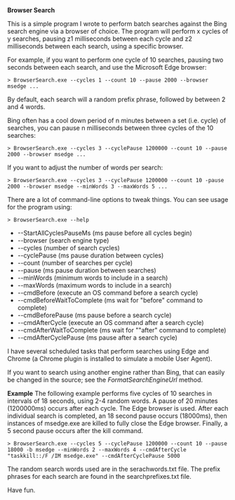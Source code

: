 **Browser Search**

This is a simple program I wrote to perform batch searches against the Bing search engine via a browser of choice.  The program will perform x cycles of y searches, pausing z1 milliseconds between each cycle and z2 milliseconds between each search, using a specific browser.

For example, if you want to perform one cycle of 10 searches, pausing two seconds between each search, and use the Microsoft Edge browser:

	> BrowserSearch.exe --cycles 1 --count 10 --pause 2000 --browser msedge ...

By default, each search will a random prefix phrase, followed by between 2 and 4 words.

Bing often has a cool down period of n minutes between a set (i.e. cycle) of searches, you can pause n milliseconds between three cycles of the 10 searches:

	> BrowserSearch.exe --cycles 3 --cyclePause 1200000 --count 10 --pause 2000 --browser msedge ...

If you want to adjust the number of words per search:

	> BrowserSearch.exe --cycles 3 --cyclePause 1200000 --count 10 -pause 2000 --browser msedge --minWords 3 --maxWords 5 ...

There are a lot of command-line options to tweak things. You can see usage for the program using:

	> BrowserSearch.exe --help

* --StartAllCyclesPauseMs (ms pause before all cycles begin)
* --browser (search engine type)
* --cycles (number of search cycles)
* --cyclePause (ms pause duration between cycles)
* --count (number of searches per cycle)
* --pause (ms pause duration between searches)
* --minWords (minimum words to include in a search)
* --maxWords (maximum words to include in a search)
* --cmdBefore (execute an OS command before a search cycle)
* --cmdBeforeWaitToComplete (ms wait for "before" command to complete)
* --cmdBeforePause (ms pause before a search cycle)
* --cmdAfterCycle (execute an OS command after a search cycle)
* --cmdAfterWaitToComplete (ms wait for ""after" command to complete)
* --cmdAfterCyclePause (ms pause after a search cycle)


I have several scheduled tasks that perform searches using Edge and Chrome (a Chrome plugin is installed to simulate a mobile User Agent).

If you want to search using another engine rather than Bing, that can easily be changed in the source; see the *FormatSearchEngineUrl* method.

**Example**
The following example performs five cycles of 10 searches in intervals of 18 seconds, using 2-4 random words. A pause of 20 minutes (1200000ms) occurs after each cycle.  The Edge browser is used. After each individual search is completed, an 18 second pause occurs (18000ms), then instances of msedge.exe are killed to fully close the  Edge browser.  Finally, a 5 second pause occurs after the kill command.

	> BrowserSearch.exe --cycles 5 --cyclePause 1200000 --count 10 --pause 18000 -b msedge --minWords 2 --maxWords 4 --cmdAfterCycle "taskkill::/F /IM msedge.exe" --cmdAfterCyclePause 5000

The random search words used are in the serachwords.txt file.  The prefix phrases for each search are found in the searchprefixes.txt file.

Have fun.